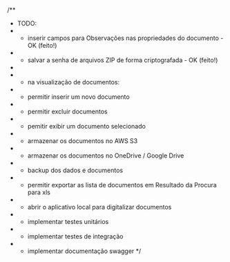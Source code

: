 /** 
* TODO:
* - inserir campos para Observações nas propriedades do documento - OK (feito!)
* - salvar a senha de arquivos ZIP de forma criptografada - OK (feito!)
*
* - na visualização de documentos:
*    - permitir inserir um novo documento
*    - permitir excluir documentos
*    - pemitir exibir um documento selecionado
* - armazenar os documentos no AWS S3
* - armazenar os documentos no OneDrive / Google Drive
* - backup dos dados e documentos
* - permitir exportar as lista de documentos em Resultado da Procura para xls
* - abrir o aplicativo local para digitalizar documentos
* - implementar testes unitários
* - implementar testes de integração
* - implementar documentação swagger
*/


